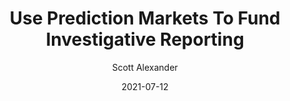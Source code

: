 ---
layout: podcast
title: "Use Prediction Markets To Fund Investigative Reporting"
author: Scott Alexander
description: https://astralcodexten.substack.com/p/use-prediction-markets-to-fund-investigative
date: 2021-07-12
length: 1696074
duration: 424
guid: use-prediction-markets-to-fund-investigative
---